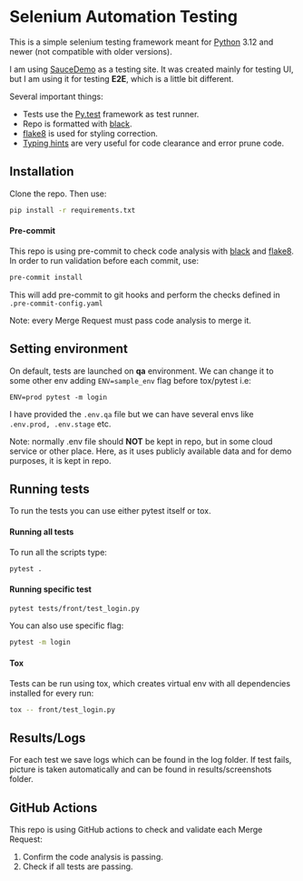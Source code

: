 # Selenium Automation Testing

This is a simple selenium testing framework meant for [Python](https://www.python.org/downloads/) 3.12 and newer (not compatible with older versions).

I am using [SauceDemo](https://www.saucedemo.com/) as a testing site. It was created mainly for testing UI, but I am using it for testing **E2E**, which is a little bit different.

Several important things:
- Tests use the [Py.test](https://docs.pytest.org/en/latest/) framework as test runner.
- Repo is formatted with [black](https://github.com/psf/black).
- [flake8](https://flake8.pycqa.org/en/latest/) is used for styling correction.
- [Typing hints](https://docs.python.org/3/library/typing.html) are very useful for code clearance and error prune code.

## Installation
Clone the repo. Then use:

```bash
pip install -r requirements.txt
```


#### Pre-commit

This repo is using pre-commit to check code analysis with [black](https://github.com/psf/black) and [flake8](https://flake8.pycqa.org/en/latest/).
In order to run validation before each commit, use:

```bash
pre-commit install
```
This will add pre-commit to git hooks and perform the checks defined in `.pre-commit-config.yaml`

Note: every Merge Request must pass code analysis to merge it.

## Setting environment

On default, tests are launched on **qa** environment. We can change it to some other env adding ```ENV=sample_env``` flag before tox/pytest i.e:

`ENV=prod pytest -m login`

I have provided the `.env.qa` file but we can have several envs like `.env.prod, .env.stage` etc.

Note: normally .env file should **NOT** be kept in repo, but in some cloud service or other place.
Here, as it uses publicly available data and for demo purposes, it is kept in repo.


## Running tests
To run the tests you can use either pytest itself or tox.

#### Running all tests

To run all the scripts type:
```bash
pytest . 
```
#### Running specific test

```bash
pytest tests/front/test_login.py
```

You can also use specific flag:

```bash
pytest -m login
```

#### Tox

Tests can be run using tox, which creates virtual env with all dependencies installed for every run:

```bash
tox -- front/test_login.py
```

## Results/Logs

For each test we save logs which can be found in the log folder. If test fails, picture is taken automatically and can be found in results/screenshots folder.

## GitHub Actions

This repo is using GitHub actions to check and validate each Merge Request:

1. Confirm the code analysis is passing.
2. Check if all tests are passing.